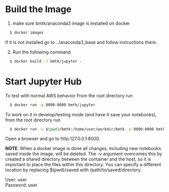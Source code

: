 Build the Image
===============
1. make sure bmtk/anaconda3 image is installed on docker
```bash
  $ docker images
```
If it is not installed go to ../anaconda3_base and follow instructions there.

2. Run the following command
```bash
  $ docker build -t bmtk/jupyter .
```


Start Jupyter Hub
=================
To test with normal AWS behavior
From the root directory run 
```bash
  $ docker run -p 8000:8000 bmtk/jupyter
```

To work on it in develop/testing mode (and have it save your notebooks), from the root directory run 
```bash
  $ docker run -v $(pwd)/bmtk:/home/user/workdir/bmtk -p 8000:8000 bmtk/jupyter
```
Open a browser and go to http:127.0.0.1:8000

**NOTE**: When a docker image is done all changes, including new notebooks saved inside the image, will be deleted. The -v argument overcomes this by created a shared directory between the container and the host, so it is important to place the files within this directory. You can specify a different location by replacing $(pwd)/saved with /path/to/saved/directory.


User: user  
Password: user